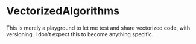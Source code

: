 # VectorizedAlgorithms
This is merely a playground to let me test and share vectorized code, with versioning.
I don't expect this to become anything specific.
